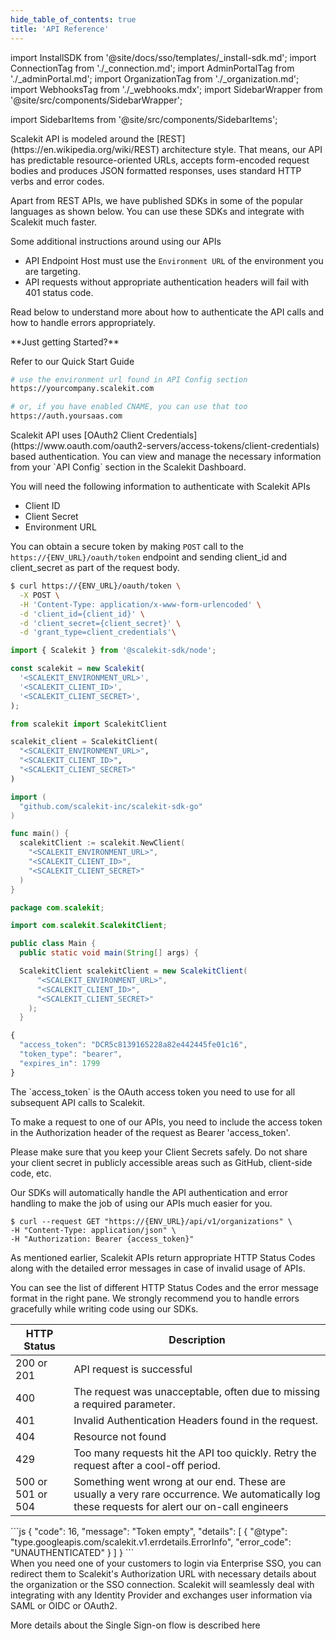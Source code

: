 ```yaml
---
hide_table_of_contents: true
title: 'API Reference'
---
```


import InstallSDK from '@site/docs/sso/templates/\_install-sdk.md';
import ConnectionTag from './\_connection.md';
import AdminPortalTag from './\_adminPortal.md';
import OrganizationTag from './\_organization.md';
import WebhooksTag from './\_webhooks.mdx';
import SidebarWrapper from '@site/src/components/SidebarWrapper';

import SidebarItems from '@site/src/components/SidebarItems';

<SidebarWrapper>
<div className="custom_container">

<aside>
<div className="sidebar">
<div className="sidebarContainer">
<nav className="menu thin-scrollbar">
<ul className="theme-doc-sidebar-menu menu__list">

<SidebarItems></SidebarItems>

</ul>
</nav>
</div>
</div>
</aside>

<div className="theme-doc-markdown markdown">
<IntersectingHeader id="introduction" title="Introduction" initialInView="true" classList="undefined"/>
<div className="row section">
<div className="col col--6">
Scalekit API is modeled around the [REST](https://en.wikipedia.org/wiki/REST) architecture style. That means, our API has predictable resource-oriented URLs, accepts form-encoded request bodies and produces JSON formatted responses, uses standard HTTP verbs and error codes.

Apart from REST APIs, we have published SDKs in some of the popular languages as shown below. You can use these SDKs and integrate with Scalekit much faster.

Some additional instructions around using our APIs

- API Endpoint Host must use the `Environment URL` of the environment you are targeting.
- API requests without appropriate authentication headers will fail with 401 status code.

Read below to understand more about how to authenticate the API calls and how to handle errors appropriately.

</div>
<div className="col col--6">
**Just getting Started?**

Refer to our <Link href="/sso/quickstart" target="_blank">Quick Start Guide</Link>
<br />

<InstallSDK />

<CodeWithHeader title="API Server Endpoint">

```bash
# use the environment url found in API Config section
https://yourcompany.scalekit.com

# or, if you have enabled CNAME, you can use that too
https://auth.yoursaas.com

```

</CodeWithHeader>
</div>
</div>

<IntersectingHeader id="authentication" title="Authentication" initialInView="false"/>

<div className="row section">
    <div className="col col--6">
Scalekit API uses [OAuth2 Client Credentials](https://www.oauth.com/oauth2-servers/access-tokens/client-credentials) based authentication. You can view and manage the necessary information from your `API Config` section in the Scalekit Dashboard.

You will need the following information to authenticate with Scalekit APIs

- Client ID
- Client Secret
- Environment URL

You can obtain a secure token by making `POST` call to the `https://{ENV_URL}/oauth/token` endpoint and sending client_id and client_secret as part of the request body.

</div>
<div className="col col--6">
<CodeWithHeader title="API Authentication">
<Tabs groupId="tech-stack" queryString>
<TabItem value="curl" label="cURL">

```bash showLineNumbers
$ curl https://{ENV_URL}/oauth/token \
  -X POST \
  -H 'Content-Type: application/x-www-form-urlencoded' \
  -d 'client_id={client_id}' \
  -d 'client_secret={client_secret}' \
  -d 'grant_type=client_credentials'\
```

</TabItem>
<TabItem value="nodejs" label="Node.js">

```js showLineNumbers
import { Scalekit } from '@scalekit-sdk/node';

const scalekit = new Scalekit(
  '<SCALEKIT_ENVIRONMENT_URL>',
  '<SCALEKIT_CLIENT_ID>',
  '<SCALEKIT_CLIENT_SECRET>',
);
```

</TabItem>
<TabItem value="py" label="Python">

```python showLineNumbers
from scalekit import ScalekitClient

scalekit_client = ScalekitClient(
  "<SCALEKIT_ENVIRONMENT_URL>",
  "<SCALEKIT_CLIENT_ID>",
  "<SCALEKIT_CLIENT_SECRET>"
)
```

</TabItem>
<TabItem value="golang" label="Go">

```go showLineNumbers
import (
  "github.com/scalekit-inc/scalekit-sdk-go"
)

func main() {
  scalekitClient := scalekit.NewClient(
    "<SCALEKIT_ENVIRONMENT_URL>",
    "<SCALEKIT_CLIENT_ID>",
    "<SCALEKIT_CLIENT_SECRET>"
  )
}
```

</TabItem>

<TabItem value="java" label="Java">

```java showLineNumbers
package com.scalekit;

import com.scalekit.ScalekitClient;

public class Main {
  public static void main(String[] args) {

  ScalekitClient scalekitClient = new ScalekitClient(
      "<SCALEKIT_ENVIRONMENT_URL>",
      "<SCALEKIT_CLIENT_ID>",
      "<SCALEKIT_CLIENT_SECRET>"
    );
  }
```

</TabItem>
</Tabs>
</CodeWithHeader>
<CodeWithHeader title="Response">

```js showLineNumbers
{
  "access_token": "DCR5c8139165228a82e442445fe01c16",
  "token_type": "bearer",
  "expires_in": 1799
}
```

</CodeWithHeader>
</div>
</div>

<IntersectingHeader id="using-access-token" title="Using Access Token" subheading="true" classList="ApiCategoryList"/>

<div className="row section">
    <div className="col col--6">
The `access_token` is the OAuth access token you need to use for all subsequent API calls to Scalekit.

To make a request to one of our APIs, you need to include the access token in the Authorization header of the request as Bearer 'access_token'.

Please make sure that you keep your Client Secrets safely. Do not share your client secret in publicly accessible areas such as GitHub, client-side code, etc.

Our SDKs will automatically handle the API authentication and error handling to make the job of using our APIs much easier for you.

</div>
<div className="col col--6">
<CodeWithHeader title="Using Bearer Token">

```shell showLineNumbers
$ curl --request GET "https://{ENV_URL}/api/v1/organizations" \
-H "Content-Type: application/json" \
-H "Authorization: Bearer {access_token}"
```

</CodeWithHeader>

</div>
</div>

<IntersectingHeader id="error-handling" title="Error Handling"/>

<div className="row section">
    <div className="col col--6">
As mentioned earlier, Scalekit APIs return appropriate HTTP Status Codes along with the detailed error messages in case of invalid usage of APIs.

You can see the list of different HTTP Status Codes and the error message format in the right pane. We strongly recommend you to handle errors gracefully while writing code using our SDKs.

</div>
<div className="col col--6">
<CodeWithHeader title="Error Codes">

| HTTP Status       | Description                                                                                                                                    |
| ----------------- | ---------------------------------------------------------------------------------------------------------------------------------------------- |
| 200 or 201        | API request is successful                                                                                                                      |
| 400               | The request was unacceptable, often due to missing a required parameter.                                                                       |
| 401               | Invalid Authentication Headers found in the request.                                                                                           |
| 404               | Resource not found                                                                                                                             |
| 429               | Too many requests hit the API too quickly. Retry the request after a cool-off period.                                                          |
| 500 or 501 or 504 | Something went wrong at our end. These are usually a very rare occurrence. We automatically log these requests for alert our on-call engineers |

</CodeWithHeader>

<CodeWithHeader title="401: Error Message">
```js
{
  "code": 16,
  "message": "Token empty",
  "details": [
    {
      "@type": "type.googleapis.com/scalekit.v1.errdetails.ErrorInfo",
      "error_code": "UNAUTHENTICATED"
    }
  ]
}
```
</CodeWithHeader>
</div>
</div>

<!-- Single Sign-on Section -->
<IntersectingHeader id="tag/Authentication" title="Single Sign-on"/>
<div className="row section">
    <div className="col col--6">
        When you need one of your customers to login via Enterprise SSO, you can redirect them to Scalekit's Authorization URL with necessary details about the organization or the SSO connection. Scalekit will seamlessly deal with integrating with any Identity Provider and exchanges user information via SAML or OIDC or OAuth2.

More details about the Single Sign-on flow is described <Link href="/sso/quickstart" target="_blank">here</Link>

</div>
<div className="col col--6">
<Endpoints tag="Authentication" />
</div>

</div>

<APIEndpoint method="get" endpoint="/oauth/authorize" tag="Authentication" />
<APIEndpoint method="post" endpoint="/oauth/token" tag="Authentication" />

<!-- Organization Tag -->

<OrganizationTag></OrganizationTag>

<!-- Admin Portal Tag -->

<AdminPortalTag></AdminPortalTag>

<!-- Connections Tag -->

<ConnectionTag></ConnectionTag>
<!-- Webhooks Tag -->
<WebhooksTag></WebhooksTag>
</div>
</div>
</SidebarWrapper>
